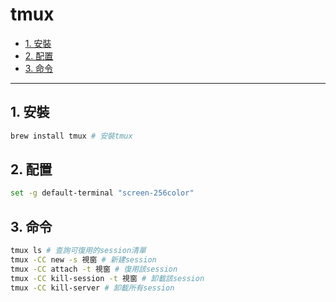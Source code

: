 # tmux

<!-- vim-markdown-toc GFM -->

* [1. 安裝](#1-安裝)
* [2. 配置](#2-配置)
* [3. 命令](#3-命令)

<!-- vim-markdown-toc -->

---

## 1. 安裝

```zsh
brew install tmux # 安裝tmux
```

## 2. 配置

```zsh
set -g default-terminal "screen-256color"
```

## 3. 命令

```zsh
tmux ls # 查詢可復用的session清單
tmux -CC new -s 視窗 # 新建session
tmux -CC attach -t 視窗 # 復用該session
tmux -CC kill-session -t 視窗 # 卸載該session
tmux -CC kill-server # 卸載所有session
```
